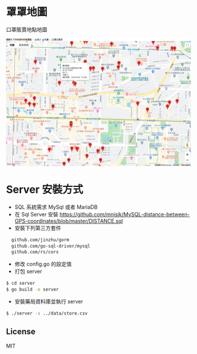 # 罩罩地圖

口罩販賣地點地圖

![](https://github.com/weihung/Mask/blob/master/images/screen.png)

# Server 安裝方式

  - SQL 系統需求
  MySql 或者 MariaDB
  - 在 Sql Server 安裝
  https://github.com/mnisjk/MySQL-distance-between-GPS-coordinates/blob/master/DISTANCE.sql
  - 安裝下列第三方套件
```sh
  github.com/jinzhu/gorm
  github.com/go-sql-driver/mysql
  github.com/rs/cors
```
  - 修改 config.go 的設定值
  - 打包 server
```sh
$ cd server
$ go build -o server
```
  - 安裝藥局資料庫並執行 server
```sh
$ ./server -s ../data/store.csv
```

License
----

MIT
